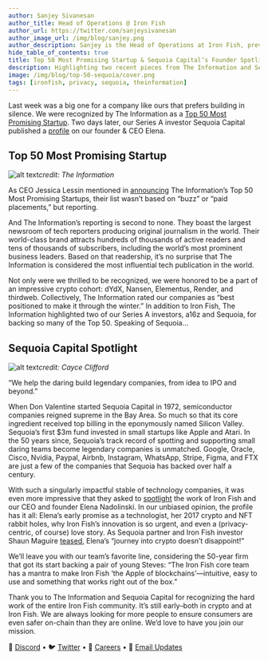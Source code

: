 ```yaml
---
author: Sanjey Sivanesan
author_title: Head of Operations @ Iron Fish
author_url: https://twitter.com/sanjeysivanesan
author_image_url: /img/blog/sanjey.png
author_description: Sanjey is the Head of Operations at Iron Fish, previously at Nuna and Google.
hide_table_of_contents: true
title: Top 50 Most Promising Startup & Sequoia Capital’s Founder Spotlight
description: Highlighting two recent pieces from The Information and Sequoia Capital
image: /img/blog/top-50-sequoia/cover.png
tags: [ironfish, privacy, sequoia, theinformation]
---
```


Last week was a big one for a company like ours that prefers building in silence. We were recognized by The Information as a [Top 50 Most Promising Startup](https://www.theinformation.com/ti50). Two days later, our Series A investor Sequoia Capital published a [profile](https://www.sequoiacap.com/article/elena-nadolinski-spotlight/) on our founder & CEO Elena.

## Top 50 Most Promising Startup

![alt text](/img/blog/top-50-sequoia/top50.png "The Information Top 50")*credit: The Information*

As CEO Jessica Lessin mentioned in [announcing](https://twitter.com/Jessicalessin/status/1584938280050515968) The Information’s Top 50 Most Promising Startups, their list wasn’t based on “buzz” or “paid placements,” but reporting. 

And The Information’s reporting is second to none. They boast the largest newsroom of tech reporters producing original journalism in the world. Their world-class brand attracts hundreds of thousands of active readers and tens of thousands of subscribers, including the world’s most prominent business leaders. Based on that readership, it’s no surprise that The Information is considered the most influential tech publication in the world.

Not only were we thrilled to be recognized, we were honored to be a part of an impressive crypto cohort: dYdX, Nansen, Elementus, Render, and thirdweb. Collectively, The Information rated our companies as “best positioned to make it through the winter.” In addition to Iron Fish, The Information highlighted two of our Series A investors, a16z and Sequoia, for backing so many of the Top 50. Speaking of Sequoia… 

## Sequoia Capital Spotlight

![alt text](/img/blog/top-50-sequoia/spotlight.png "Sequoia Spotlight")*credit: Cayce Clifford*

“We help the daring build legendary companies, from idea to IPO and beyond.”

When Don Valentine started Sequoia Capital in 1972, semiconductor companies reigned supreme in the Bay Area. So much so that its core ingredient received top billing in the eponymously named Silicon Valley. Sequoia’s first $3m fund invested in small startups like Apple and Atari. In the 50 years since, Sequoia’s track record of spotting and supporting small daring teams become legendary companies is unmatched. Google, Oracle, Cisco, Nvidia, Paypal, Airbnb, Instagram, WhatsApp, Stripe, Figma, and FTX are just a few of the companies that Sequoia has backed over half a century. 

With such a singularly impactful stable of technology companies, it was even more impressive that they asked to [spotlight](https://www.sequoiacap.com/article/elena-nadolinski-spotlight/) the work of Iron Fish and our CEO and founder Elena Nadolinski. In our unbiased opinion, the profile has it all: Elena’s early promise as a technologist, her 2017 crypto and NFT rabbit holes, why Iron Fish’s innovation is so urgent, and even a (privacy-centric, of course) love story. As Sequoia partner and Iron Fish investor Shaun Maguire [teased](https://twitter.com/shaunmmaguire/status/1585693948806590464), Elena’s “journey into crypto doesn’t disappoint!”

We’ll leave you with our team’s favorite line, considering the 50-year firm that got its start backing a pair of young Steves: “The Iron Fish core team has a mantra to make Iron Fish ‘the Apple of blockchains’—intuitive, easy to use and something that works right out of the box.”

Thank you to The Information and Sequoia Capital for recognizing the hard work of the entire Iron Fish community. It’s still early–both in crypto and at Iron Fish. We are always looking for more people to ensure consumers are even safer on-chain than they are online. We’d love to have you join our mission.

🎤 [Discord](https://discord.gg/ironfish) •
🐦 [Twitter](https://twitter.com/ironfishcrypto) •
🚀 [Careers](https://ironfish.network/careers) •
📧 [Email Updates](https://ironfish.network/#email-signup)
